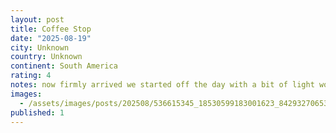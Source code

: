 ```yaml
---
layout: post
title: Coffee Stop
date: "2025-08-19"
city: Unknown
country: Unknown
continent: South America
rating: 4
notes: now firmly arrived we started off the day with a bit of light work (I supervised Claude through some tricky state machine work) now off to wander with a coffee in hand from this great spot near our hotel #worldcoffeetour
images:
  - /assets/images/posts/202508/536615345_18530599183001623_8429327065390579700_n_18087212968830019.jpg
published: 1
---
```

